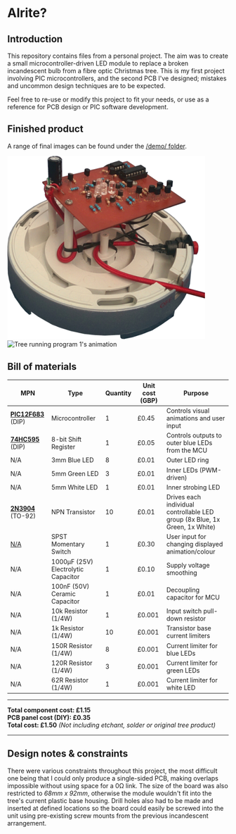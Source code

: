 # Alrite?

## Introduction
This repository contains files from a personal project. The aim was to create a small microcontroller-driven LED module to replace a broken incandescent bulb from a fibre optic Christmas tree. This is my first project involving PIC microcontrollers, and the second PCB I've designed; mistakes and uncommon design techniques are to be expected.

Feel free to re-use or modify this project to fit your needs, or use as a reference for PCB design or PIC software development.

## Finished product
A range of final images can be found under the [/demo/ folder](/demo).

<img src="demo/pcb-final.jpg" alt="Finished PCB" width="450"/>
<img src="demo/prog1-demo.gif" alt="Tree running program 1's animation" width="300"/>

## Bill of materials
MPN | Type | Quantity | Unit cost (GBP) | Purpose
--- | --- | --- | --- | ---
[**PIC12F683**](https://www.microchip.com/wwwproducts/en/PIC12F683) (DIP) | Microcontroller | 1 | £0.45 | Controls visual animations and user input
[**74HC595**](http://www.ti.com/lit/ds/symlink/sn74hc595.pdf) (DIP) | 8-bit Shift Register | 1 | £0.05 | Controls outputs to outer blue LEDs from the MCU
N/A | 3mm Blue LED | 8 | £0.01 | Outer LED ring
N/A | 5mm Green LED | 3 | £0.01 | Inner LEDs (PWM-driven)
N/A | 5mm White LED | 1 | £0.01 | Inner strobing LED
[**2N3904**](https://www.onsemi.com/pub/Collateral/2N3903-D.PDF) (TO-92) | NPN Transistor | 10 | £0.01 | Drives each individual controllable LED group (8x Blue, 1x Green, 1x White)
[N/A](https://www.ebay.co.uk/itm/AC-1-5A-250V-3A-125V-Red-Square-Momentary-SPST-Push-Button-Switch-6-Pcs/183740567110) | SPST Momentary Switch | 1 | £0.30 | User input for changing displayed animation/colour
N/A | 1000μF (25V) Electrolytic Capacitor | 1 | £0.10 | Supply voltage smoothing
N/A | 100nF (50V) Ceramic Capacitor | 1 | £0.01 | Decoupling capacitor for MCU
N/A | 10k Resistor (1/4W) | 1 | £0.001 | Input switch pull-down resistor
N/A | 1k Resistor (1/4W) | 10 | £0.001 | Transistor base current limiters
N/A | 150R Resistor (1/4W) | 8 | £0.001 | Current limiter for blue LEDs
N/A | 120R Resistor (1/4W) | 3 | £0.001 | Current limiter for green LEDs
N/A | 62R Resistor (1/4W) | 1 | £0.001 | Current limiter for white LED

---

**Total component cost: £1.15**  
**PCB panel cost (DIY): £0.35**  
**Total cost: £1.50** *(Not including etchant, solder or original tree product)*  

---

## Design notes & constraints
There were various constraints throughout this project, the most difficult one being that I could only produce a single-sided PCB, making overlaps impossible without using space for a 0Ω link. The size of the board was also restricted to *68mm x 92mm*, otherwise the module wouldn't fit into the tree's current plastic base housing. Drill holes also had to be made and inserted at defined locations so the board could easily be screwed into the unit using pre-existing screw mounts from the previous incandescent arrangement.